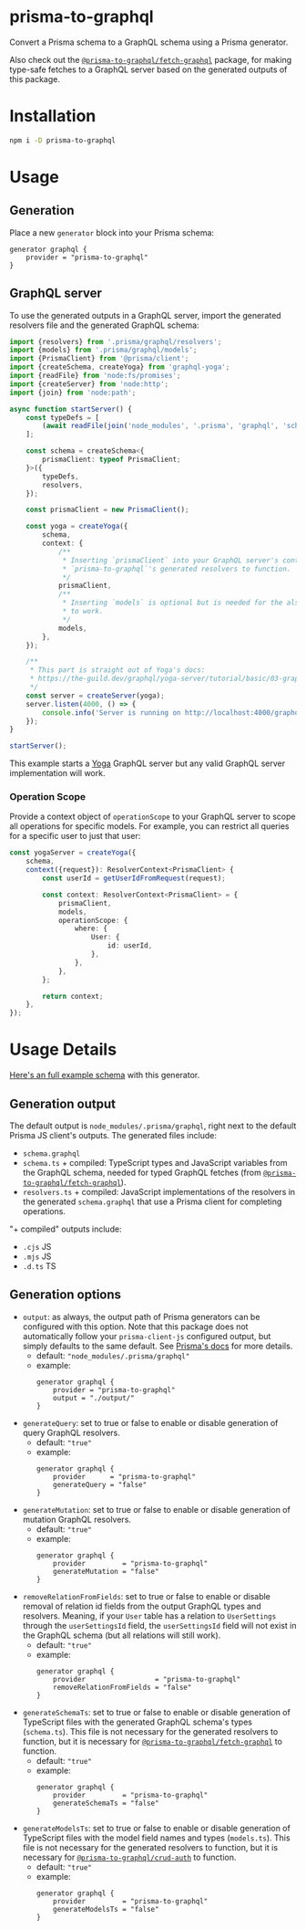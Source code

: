 # prisma-to-graphql

Convert a Prisma schema to a GraphQL schema using a Prisma generator.

Also check out the [`@prisma-to-graphql/fetch-graphql`](https://www.npmjs.com/package/@prisma-to-graphql/fetch-graphql) package, for making type-safe fetches to a GraphQL server based on the generated outputs of this package.

# Installation

```sh
npm i -D prisma-to-graphql
```

# Usage

## Generation

Place a new `generator` block into your Prisma schema:

```prisma
generator graphql {
    provider = "prisma-to-graphql"
}
```

## GraphQL server

To use the generated outputs in a GraphQL server, import the generated resolvers file and the generated GraphQL schema:

```typescript
import {resolvers} from '.prisma/graphql/resolvers';
import {models} from '.prisma/graphql/models';
import {PrismaClient} from '@prisma/client';
import {createSchema, createYoga} from 'graphql-yoga';
import {readFile} from 'node:fs/promises';
import {createServer} from 'node:http';
import {join} from 'node:path';

async function startServer() {
    const typeDefs = [
        (await readFile(join('node_modules', '.prisma', 'graphql', 'schema.graphql'))).toString(),
    ];

    const schema = createSchema<{
        prismaClient: typeof PrismaClient;
    }>({
        typeDefs,
        resolvers,
    });

    const prismaClient = new PrismaClient();

    const yoga = createYoga({
        schema,
        context: {
            /**
             * Inserting `prismaClient` into your GraphQL server's context is required for
             * `prisma-to-graphql`'s generated resolvers to function.
             */
            prismaClient,
            /**
             * Inserting `models` is optional but is needed for the also optional `operationScope`
             * to work.
             */
            models,
        },
    });

    /**
     * This part is straight out of Yoga's docs:
     * https://the-guild.dev/graphql/yoga-server/tutorial/basic/03-graphql-server
     */
    const server = createServer(yoga);
    server.listen(4000, () => {
        console.info('Server is running on http://localhost:4000/graphql');
    });
}

startServer();
```

This example starts a [Yoga](https://the-guild.dev/graphql/yoga-server) GraphQL server but any valid GraphQL server implementation will work.

### Operation Scope

Provide a context object of `operationScope` to your GraphQL server to scope all operations for specific models. For example, you can restrict all queries for a specific user to just that user:

```typescript
const yogaServer = createYoga({
    schema,
    context({request}): ResolverContext<PrismaClient> {
        const userId = getUserIdFromRequest(request);

        const context: ResolverContext<PrismaClient> = {
            prismaClient,
            models,
            operationScope: {
                where: {
                    User: {
                        id: userId,
                    },
                },
            },
        };

        return context;
    },
});
```

# Usage Details

[Here's an full example schema](https://github.com/electrovir/prisma-to-graphql/tree/dev/packages/prisma-to-graphql/test-files/full-run-time/schema.prisma) with this generator.

## Generation output

The default output is `node_modules/.prisma/graphql`, right next to the default Prisma JS client's outputs. The generated files include:

-   `schema.graphql`
-   `schema.ts` + compiled: TypeScript types and JavaScript variables from the GraphQL schema, needed for typed GraphQL fetches (from [`@prisma-to-graphql/fetch-graphql`](https://www.npmjs.com/package/@prisma-to-graphql/fetch-graphql)).
-   `resolvers.ts` + compiled: JavaScript implementations of the resolvers in the generated `schema.graphql` that use a Prisma client for completing operations.

"+ compiled" outputs include:

-   `.cjs` JS
-   `.mjs` JS
-   `.d.ts` TS

## Generation options

-   `output`: as always, the output path of Prisma generators can be configured with this option. Note that this package does not automatically follow your `prisma-client-js` configured output, but simply defaults to the same default. See [Prisma's docs](https://www.prisma.io/docs/orm/prisma-client/setup-and-configuration/generating-prisma-client#using-a-custom-output-path) for more details.
    -   default: `"node_modules/.prisma/graphql"`
    -   example:
        ```prisma
        generator graphql {
            provider = "prisma-to-graphql"
            output = "./output/"
        }
        ```
-   `generateQuery`: set to true or false to enable or disable generation of query GraphQL resolvers.
    -   default: `"true"`
    -   example:
        ```prisma
        generator graphql {
            provider      = "prisma-to-graphql"
            generateQuery = "false"
        }
        ```
-   `generateMutation`: set to true or false to enable or disable generation of mutation GraphQL resolvers.
    -   default: `"true"`
    -   example:
        ```prisma
        generator graphql {
            provider         = "prisma-to-graphql"
            generateMutation = "false"
        }
        ```
-   `removeRelationFromFields`: set to true or false to enable or disable removal of relation id fields from the output GraphQL types and resolvers. Meaning, if your `User` table has a relation to `UserSettings` through the `userSettingsId` field, the `userSettingsId` field will not exist in the GraphQL schema (but all relations will still work).
    -   default: `"true"`
    -   example:
        ```prisma
        generator graphql {
            provider                 = "prisma-to-graphql"
            removeRelationFromFields = "false"
        }
        ```
-   `generateSchemaTs`: set to true or false to enable or disable generation of TypeScript files with the generated GraphQL schema's types (`schema.ts`). This file is not necessary for the generated resolvers to function, but it is necessary for [`@prisma-to-graphql/fetch-graphql`](https://www.npmjs.com/package/@prisma-to-graphql/fetch-graphql) to function.
    -   default: `"true"`
    -   example:
        ```prisma
        generator graphql {
            provider         = "prisma-to-graphql"
            generateSchemaTs = "false"
        }
        ```
-   `generateModelsTs`: set to true or false to enable or disable generation of TypeScript files with the model field names and types (`models.ts`). This file is not necessary for the generated resolvers to function, but it is necessary for [`@prisma-to-graphql/crud-auth`](https://www.npmjs.com/package/@prisma-to-graphql/crud-auth) to function.
    -   default: `"true"`
    -   example:
        ```prisma
        generator graphql {
            provider         = "prisma-to-graphql"
            generateModelsTs = "false"
        }
        ```
